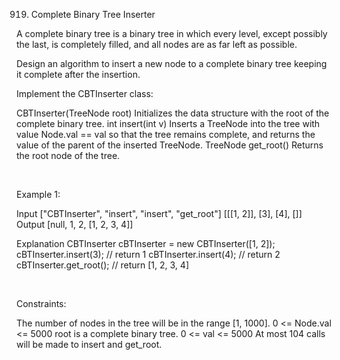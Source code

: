 919. Complete Binary Tree Inserter

A complete binary tree is a binary tree in which every level, except possibly the last, is completely filled, and all nodes are as far left as possible.

Design an algorithm to insert a new node to a complete binary tree keeping it complete after the insertion.

Implement the CBTInserter class:

CBTInserter(TreeNode root) Initializes the data structure with the root of the complete binary tree.
int insert(int v) Inserts a TreeNode into the tree with value Node.val == val so that the tree remains complete, and returns the value of the parent of the inserted TreeNode.
TreeNode get_root() Returns the root node of the tree.

 

Example 1:

Input
["CBTInserter", "insert", "insert", "get_root"]
[[[1, 2]], [3], [4], []]
Output
[null, 1, 2, [1, 2, 3, 4]]

Explanation
CBTInserter cBTInserter = new CBTInserter([1, 2]);
cBTInserter.insert(3);  // return 1
cBTInserter.insert(4);  // return 2
cBTInserter.get_root(); // return [1, 2, 3, 4]


 

Constraints:

The number of nodes in the tree will be in the range [1, 1000].
0 <= Node.val <= 5000
root is a complete binary tree.
0 <= val <= 5000
At most 104 calls will be made to insert and get_root.
